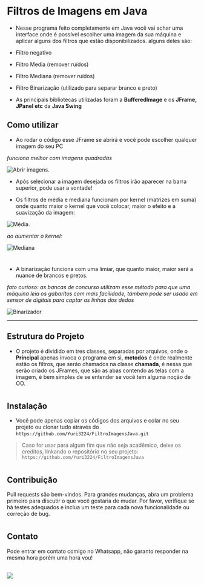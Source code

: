 # Filtros de Imagens em Java

* Nesse programa feito completamente em Java você vai achar uma interface onde é possível escolher uma imagem da sua máquina e aplicar alguns dos filtros que estão disponibilizados.
alguns deles são:
 
 * Filtro negativo
 * Filtro Media (remover ruídos)
 * Filtro Mediana (remover ruídos)
 * Filtro Binarização (utilizado para separar branco e preto)
 
* As principais bibliotecas utilizadas foram a **BufferedImage** e os **JFrame, JPanel etc** da **Java Swing**

 
## Como utilizar
* Ao rodar o código esse JFrame se abrirá e você pode escolher qualquer imagem do seu PC

_funciona melhor com imagens quadradas_ 

![Abrir imagens.](https://cdn.discordapp.com/attachments/537311530346217484/1106597499797508126/imgJava.png "Clique em escolher imagem")

* Após selecionar a imagem desejada os filtros irão aparecer na barra superior, pode usar a vontade!

* Os filtros de média e mediana funcionam por kernel (matrizes em suma) onde quanto maior o kernel que você colocar, maior o efeito e a suavização da imagem:

![Média.](https://cdn.discordapp.com/attachments/537311530346217484/1106597492960788510/Screenshot_1.png "Média com kernel baixo")

_ao aumentar o kernel:_

![Mediana](https://cdn.discordapp.com/attachments/537311530346217484/1106597500334379210/Screenshot_2.png "Mediana com kernel maior")

# 
* A binarização funciona com uma limiar, que quanto maior, maior será a nuance de brancos e pretos.

_fato curioso: as bancas de concurso utilizam esse método para que uma máquina leia os gabaritos com mais facilidade, támbem pode ser usado em sensor de digitais para captar as linhas dos dedos_

![Binarizador](https://cdn.discordapp.com/attachments/537311530346217484/1106597499482951831/Screenshot_3.png "Binarização")

<hr> 

## Estrutura do Projeto

* O projeto é dividido em tres classes, separadas por arquivos, onde o **Principal** apenas invoca o programa em si, **metodos** é onde realmente estão os filtros, que seráo chamados na classe **chamada**, é nessa que serão criado os JFrames, que são as abas contendo as telas com a imagem, é bem simples de se entender se você tem alguma noção de OO.

# 

## Instalação 

* Você pode apenas copiar os códigos dos arquivos e colar no seu projeto ou clonar tudo através do `https://github.com/Yuri3224/FiltroImagensJava.git` 

>Caso for usar para algum fim que não seja acadêmico, deixe os creditos, linkando o repositório no seu projeto: `https://github.com/Yuri3224/FiltroImagensJava`

# 

## Contribuição
Pull requests são bem-vindos. Para grandes mudanças, abra um problema primeiro para discutir o que você gostaria de mudar.
Por favor, verifique se há testes adequados e inclua um teste para cada nova funcionalidade ou correção de bug.

# 

## Contato 
Pode entrar em contato comigo no Whatsapp, não garanto responder na mesma hora porém uma hora vou!

<br>
 <a href="https://wa.me/5583988733210?text=Opa,%20Vitor!%20Tudo%20beleza?" target="_blank"><img src="https://img.shields.io/badge/-WhatsApp-%2325c862?style=for-the-badge&logo=whatsapp&logoColor=white" target="_blank"></a> 
